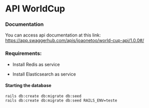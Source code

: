 # API WorldCup

### Documentation
You can access api documentation at this link: https://app.swaggerhub.com/apis/joaonetoo/world-cup-api/1.0.0#/

### Requirements:

* Install Redis as service

* Install Elasticsearch as service

#### Starting the database

```
rails db:create db:migrate db:seed
rails db:create db:migrate db:seed RAILS_ENV=teste

```
